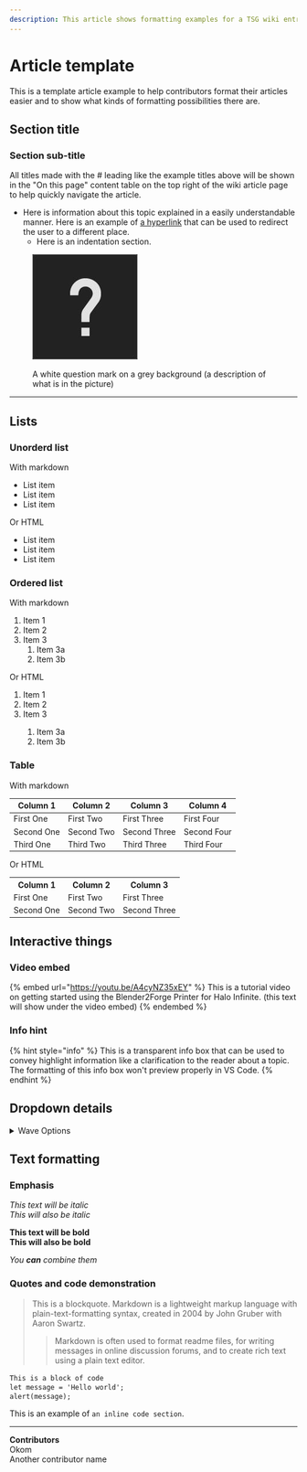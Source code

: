 ```yaml
---
description: This article shows formatting examples for a TSG wiki entry.
---
```


# Article template

This is a template article example to help contributors format their articles easier and to show what kinds of formatting possibilities there are.

## Section title

### Section sub-title

All titles made with the # leading like the example titles above will be shown in the "On this page" content table on the top right of the wiki article page to help quickly navigate the article.

* Here is information about this topic explained in a easily understandable manner. Here is an example of <a href="/main/halo-infinite/forge/lighting/fog" target="_Blank">a hyperlink</a> that can be used to redirect the user to a different place.
    * Here is an indentation section.

<figure><img src="/.gitbook/assets/template-image.jpg" alt="Image of a peculiar question mark (this text will show if the image can't load)"><figcaption><p>A white question mark on a grey background (a description of what is in the picture)</p></figcaption></figure>

<hr>

## Lists

### Unorderd list

With markdown

* List item
* List item
* List item

Or HTML

<ul>
  <li>List item</li>
  <li>List item</li>
  <li>List item</li>
</ul>

### Ordered list

With markdown

1. Item 1
2. Item 2
3. Item 3
    1. Item 3a
    2. Item 3b

Or HTML

<ol>
  <li>Item 1</li>
  <li>Item 2</li>
  <li>Item 3</li>
    <ol>
      <li>Item 3a</li>
      <li>Item 3b</li>
    </ol>
</ol>

### Table

With markdown

|Column 1|Column 2|Column 3|Column 4|
|-|-|-|-|
|First One|First Two|First Three|First Four|
|Second One|Second Two|Second Three|Second Four|
|Third One|Third Two|Third Three|Third Four|

Or HTML

 <table>
  <tr>
    <th>Column 1</th>
    <th>Column 2</th>
    <th>Column 3</th>
  </tr>
  <tr>
    <td>First One</td>
    <td>First Two</td>
    <td>First Three</td>
  </tr>
  <tr>
    <td>Second One</td>
    <td>Second Two</td>
    <td>Second Three</td>
  </tr>
</table> 


## Interactive things

### Video embed

{% embed url="https://youtu.be/A4cyNZ35xEY" %}
This is a tutorial video on getting started using the Blender2Forge Printer for Halo Infinite. (this text will show under the video embed)
{% endembed %}

### Info hint

{% hint style="info" %}
This is a transparent info box that can be used to convey highlight information like a clarification to the reader about a topic. The formatting of this info box won't preview properly in VS Code.
{% endhint %}

## Dropdown details

<details>
<summary>Wave Options</summary>

* Custom Wave A
* Custom Wave B
* Custom Wave C
* Custom Wave D
* Custom Wave E
* Custom Wave F
* Custom Wave G

</details>

## Text formatting

### Emphasis

*This text will be italic*  
_This will also be italic_

**This text will be bold**  
__This will also be bold__

_You **can** combine them_

### Quotes and code demonstration

> This is a blockquote. Markdown is a lightweight markup language with plain-text-formatting syntax, created in 2004 by John Gruber with Aaron Swartz.
>
>> Markdown is often used to format readme files, for writing messages in online discussion forums, and to create rich text using a plain text editor.



```
This is a block of code
let message = 'Hello world';
alert(message);
```



This is an example of `an inline code section`.



<hr>

**Contributors**\
Okom\
Another contributor name
